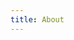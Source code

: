```yaml
---
title: About
---
```


<div class="taggbox-container" style="width:100%;height:100%;overflow: auto;"><div class="taggbox-socialwall" data-wall-id="63356" view-url="https://widget.taggbox.com/63356"></div><script src="https://widget.taggbox.com/embed.min.js" type="text/javascript"></script></div>

In short...

* I am an advocate of animal-based nutrition (specifically a carnivore way of eating) and steward of regeerative agriculture.  
* Between combat sports and rock climbing I've pushed my body and mind to accomplish un-imaginable feats.  
* I work in mental health as a licensed psychotherapist (LPC).
* I am a certified nutrition coach with Precision Nutrition (PN1).
* In my "free time" I spend as much time as I can in the sun and playing with / training my GSD/Malinois mix.

Wihtout overcomplicating things;

* read the [posts](/) on this site,
* listen to a few [podcast episodes](/podcast),
* poke around on my [social media](https://instagram.com/savagezen),

and you'll have a pretty good idea of who I am, what I'm in to, and the message(s) I'm spreading.

